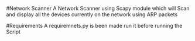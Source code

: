  #Network Scanner
 A Network Scanner using Scapy module which will Scan and display all the devices currently on the network using ARP packets
 
 #Requirements 
 A requiremnets.py is been made run it before running the Script
 
